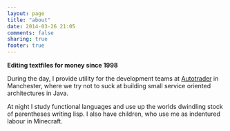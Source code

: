 ```yaml
---
layout: page
title: "about"
date: 2014-03-26 21:05
comments: false
sharing: true
footer: true
---
```

**Editing textfiles for money since 1998**

During the day, I provide utility for the development teams at [Autotrader](http://www.autotrader.co.uk) in
Manchester, where we try not to suck at building small service oriented architectures in Java.

At night I study functional languages and use up the worlds dwindling stock of parentheses writing
lisp. I also have children, who use me as indentured labour in Minecraft.

